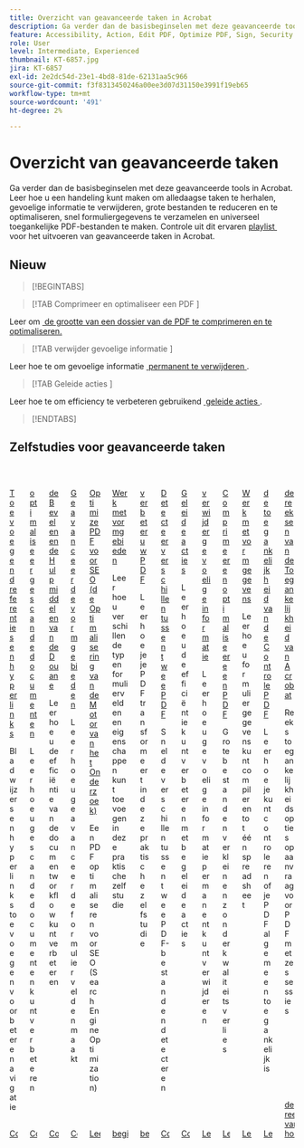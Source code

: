 ```yaml
---
title: Overzicht van geavanceerde taken in Acrobat
description: Ga verder dan de basisbeginselen met deze geavanceerde tools in Acrobat
feature: Accessibility, Action, Edit PDF, Optimize PDF, Sign, Security
role: User
level: Intermediate, Experienced
thumbnail: KT-6857.jpg
jira: KT-6857
exl-id: 2e2dc54d-23e1-4bd8-81de-62131aa5c966
source-git-commit: f3f8313450246a00ee3d07d31150e3991f19eb65
workflow-type: tm+mt
source-wordcount: '491'
ht-degree: 2%

---
```


# Overzicht van geavanceerde taken

Ga verder dan de basisbeginselen met deze geavanceerde tools in Acrobat. Leer hoe u een handeling kunt maken om alledaagse taken te herhalen, gevoelige informatie te verwijderen, grote bestanden te reduceren en te optimaliseren, snel formuliergegevens te verzamelen en universeel toegankelijke PDF-bestanden te maken. Controle uit dit ervaren [&#x200B; playlist &#x200B;](https://experienceleague.adobe.com/en/playlists/acrobat-peform-advanced-tasks) voor het uitvoeren van geavanceerde taken in Acrobat.

## Nieuw

>[!BEGINTABS]

>[!TAB  Comprimeer en optimaliseer een PDF ]

Leer om [&#x200B; de grootte van een dossier van de PDF te comprimeren en te optimaliseren.](reduce.md)

>[!TAB  verwijder gevoelige informatie ]

Leer hoe te om gevoelige informatie [&#x200B; permanent te verwijderen &#x200B;](redact.md).

>[!TAB  Geleide acties ]

Leer hoe te om efficiency te verbeteren gebruikend [&#x200B; geleide acties &#x200B;](action.md).

>[!ENDTABS]

## Zelfstudies voor geavanceerde taken

<!-- START CARDS HTML - DO NOT MODIFY BY HAND -->
<div class="columns">
    <div class="column is-half-tablet is-half-desktop is-one-third-widescreen" aria-label="Adding bookmarks and hyperlinks">
        <div class="card" style="height: 100%; display: flex; flex-direction: column; height: 100%;">
            <div class="card-image">
                <figure class="image x-is-16by9">
                    <a href="https://experienceleague.adobe.com/en/docs/document-cloud-learn/acrobat-learning/advanced-tasks/bookmarks" title="Bladwijzers en hyperlinks toevoegen" target="_self" rel="referrer">
                        <img class="is-bordered-r-small" src="https://experienceleague.adobe.com/en/docs/document-cloud-learn/acrobat-learning/advanced-tasks/media_1928ec63dca97739c8ecf40eefc7e0deee02ea7ae.png?width=400&format=webply&optimize=medium" alt="Bladwijzers en hyperlinks toevoegen"
                             style="width: 100%; aspect-ratio: 16 / 9; object-fit: cover; overflow: hidden; display: block; margin: auto;">
                    </a>
                </figure>
            </div>
            <div class="card-content is-padded-small" style="display: flex; flex-direction: column; flex-grow: 1; justify-content: space-between;">
                <div class="top-card-content">
                    <p class="headline is-size-6 has-text-weight-bold">
                        <a href="https://experienceleague.adobe.com/en/docs/document-cloud-learn/acrobat-learning/advanced-tasks/bookmarks" target="_self" rel="referrer" title="Bladwijzers en hyperlinks toevoegen"> Toevoegend referenties en hyperlinks </a>
                    </p>
                    <p class="is-size-6">Bladwijzers en hyperlinks toevoegen voor betere navigatie</p>
                </div>
                <a href="https://experienceleague.adobe.com/en/docs/document-cloud-learn/acrobat-learning/advanced-tasks/bookmarks" target="_self" rel="referrer" class="spectrum-Button spectrum-Button--outline spectrum-Button--primary spectrum-Button--sizeM" style="align-self: flex-start; margin-top: 1rem;">
                    <span class="spectrum-Button-label has-no-wrap has-text-weight-bold"> Controle </span>
                </a>
            </div>
        </div>
    </div>
    <div class="column is-half-tablet is-half-desktop is-one-third-widescreen" aria-label="Optimize scanned documents">
        <div class="card" style="height: 100%; display: flex; flex-direction: column; height: 100%;">
            <div class="card-image">
                <figure class="image x-is-16by9">
                    <a href="https://experienceleague.adobe.com/en/docs/document-cloud-learn/acrobat-learning/advanced-tasks/optimizescan" title="Gescande documenten optimaliseren" target="_self" rel="referrer">
                        <img class="is-bordered-r-small" src="https://experienceleague.adobe.com/en/docs/document-cloud-learn/acrobat-learning/advanced-tasks/media_1245100f385dbc2312f856ae1c9cc0e634142a564.png?width=400&format=webply&optimize=medium" alt="Gescande documenten optimaliseren"
                             style="width: 100%; aspect-ratio: 16 / 9; object-fit: cover; overflow: hidden; display: block; margin: auto;">
                    </a>
                </figure>
            </div>
            <div class="card-content is-padded-small" style="display: flex; flex-direction: column; flex-grow: 1; justify-content: space-between;">
                <div class="top-card-content">
                    <p class="headline is-size-6 has-text-weight-bold">
                        <a href="https://experienceleague.adobe.com/en/docs/document-cloud-learn/acrobat-learning/advanced-tasks/optimizescan" target="_self" rel="referrer" title="Gescande documenten optimaliseren"> optimaliseer gescande documenten </a>
                    </p>
                    <p class="is-size-6">Leer hoe u gescande documenten kunt verbeteren</p>
                </div>
                <a href="https://experienceleague.adobe.com/en/docs/document-cloud-learn/acrobat-learning/advanced-tasks/optimizescan" target="_self" rel="referrer" class="spectrum-Button spectrum-Button--outline spectrum-Button--primary spectrum-Button--sizeM" style="align-self: flex-start; margin-top: 1rem;">
                    <span class="spectrum-Button-label has-no-wrap has-text-weight-bold"> Controle </span>
                </a>
            </div>
        </div>
    </div>
    <div class="column is-half-tablet is-half-desktop is-one-third-widescreen" aria-label="Custom Commands and Tools">
        <div class="card" style="height: 100%; display: flex; flex-direction: column; height: 100%;">
            <div class="card-image">
                <figure class="image x-is-16by9">
                    <a href="https://experienceleague.adobe.com/en/docs/document-cloud-learn/acrobat-learning/advanced-tasks/custom" title="Aangepaste opdrachten en gereedschappen" target="_self" rel="referrer">
                        <img class="is-bordered-r-small" src="https://experienceleague.adobe.com/en/docs/document-cloud-learn/acrobat-learning/advanced-tasks/media_1b02719f4c711973890d4dbf3c3c570d9516a5ea5.png?width=400&format=webply&optimize=medium" alt="Aangepaste opdrachten en gereedschappen"
                             style="width: 100%; aspect-ratio: 16 / 9; object-fit: cover; overflow: hidden; display: block; margin: auto;">
                    </a>
                </figure>
            </div>
            <div class="card-content is-padded-small" style="display: flex; flex-direction: column; flex-grow: 1; justify-content: space-between;">
                <div class="top-card-content">
                    <p class="headline is-size-6 has-text-weight-bold">
                        <a href="https://experienceleague.adobe.com/en/docs/document-cloud-learn/acrobat-learning/advanced-tasks/custom" target="_self" rel="referrer" title="Aangepaste opdrachten en gereedschappen"> de Bevelen en de Hulpmiddelen van de Douane </a>
                    </p>
                    <p class="is-size-6">Leer hoe u de efficiëntie van de documentworkflow kunt verbeteren</p>
                </div>
                <a href="https://experienceleague.adobe.com/en/docs/document-cloud-learn/acrobat-learning/advanced-tasks/custom" target="_self" rel="referrer" class="spectrum-Button spectrum-Button--outline spectrum-Button--primary spectrum-Button--sizeM" style="align-self: flex-start; margin-top: 1rem;">
                    <span class="spectrum-Button-label has-no-wrap has-text-weight-bold"> Controle </span>
                </a>
            </div>
        </div>
    </div>
    <div class="column is-half-tablet is-half-desktop is-one-third-widescreen" aria-label="Advanced form fields">
        <div class="card" style="height: 100%; display: flex; flex-direction: column; height: 100%;">
            <div class="card-image">
                <figure class="image x-is-16by9">
                    <a href="https://experienceleague.adobe.com/en/docs/document-cloud-learn/acrobat-learning/advanced-tasks/advancedforms" title="Geavanceerde formuliervelden" target="_self" rel="referrer">
                        <img class="is-bordered-r-small" src="https://experienceleague.adobe.com/en/docs/document-cloud-learn/acrobat-learning/advanced-tasks/media_1b7b362d858e1c0e49ad30ac8e9e9ae597fadb814.png?width=400&format=webply&optimize=medium" alt="Geavanceerde formuliervelden"
                             style="width: 100%; aspect-ratio: 16 / 9; object-fit: cover; overflow: hidden; display: block; margin: auto;">
                    </a>
                </figure>
            </div>
            <div class="card-content is-padded-small" style="display: flex; flex-direction: column; flex-grow: 1; justify-content: space-between;">
                <div class="top-card-content">
                    <p class="headline is-size-6 has-text-weight-bold">
                        <a href="https://experienceleague.adobe.com/en/docs/document-cloud-learn/acrobat-learning/advanced-tasks/advancedforms" target="_self" rel="referrer" title="Geavanceerde formuliervelden"> Geavanceerde vormgebieden </a>
                    </p>
                    <p class="is-size-6">Leer hoe u geavanceerde formuliervelden maakt</p>
                </div>
                <a href="https://experienceleague.adobe.com/en/docs/document-cloud-learn/acrobat-learning/advanced-tasks/advancedforms" target="_self" rel="referrer" class="spectrum-Button spectrum-Button--outline spectrum-Button--primary spectrum-Button--sizeM" style="align-self: flex-start; margin-top: 1rem;">
                    <span class="spectrum-Button-label has-no-wrap has-text-weight-bold"> Controle </span>
                </a>
            </div>
        </div>
    </div>
    <div class="column is-half-tablet is-half-desktop is-one-third-widescreen" aria-label="Optimize PDFs for SEO (Search Engine Optimization)">
        <div class="card" style="height: 100%; display: flex; flex-direction: column; height: 100%;">
            <div class="card-image">
                <figure class="image x-is-16by9">
                    <a href="https://experienceleague.adobe.com/en/docs/document-cloud-learn/acrobat-learning/advanced-tasks/optimizeseo" title="Optimize PDF voor SEO (Search Engine Optimization)" target="_self" rel="referrer">
                        <img class="is-bordered-r-small" src="https://experienceleague.adobe.com/en/docs/document-cloud-learn/acrobat-learning/advanced-tasks/media_1e2e2daf28ca93e57955df2a9a10a3694829529b1.png?width=400&format=webply&optimize=medium" alt="Optimize PDF voor SEO (Search Engine Optimization)"
                             style="width: 100%; aspect-ratio: 16 / 9; object-fit: cover; overflow: hidden; display: block; margin: auto;">
                    </a>
                </figure>
            </div>
            <div class="card-content is-padded-small" style="display: flex; flex-direction: column; flex-grow: 1; justify-content: space-between;">
                <div class="top-card-content">
                    <p class="headline is-size-6 has-text-weight-bold">
                        <a href="https://experienceleague.adobe.com/en/docs/document-cloud-learn/acrobat-learning/advanced-tasks/optimizeseo" target="_self" rel="referrer" title="Optimize PDF voor SEO (Search Engine Optimization)"> Optimize PDF voor SEO (de Optimalisering van de Motor van het Onderzoek) </a>
                    </p>
                    <p class="is-size-6">Een PDF optimaliseren voor SEO (Search Engine Optimization)</p>
                </div>
                <a href="https://experienceleague.adobe.com/en/docs/document-cloud-learn/acrobat-learning/advanced-tasks/optimizeseo" target="_self" rel="referrer" class="spectrum-Button spectrum-Button--outline spectrum-Button--primary spectrum-Button--sizeM" style="align-self: flex-start; margin-top: 1rem;">
                    <span class="spectrum-Button-label has-no-wrap has-text-weight-bold"> Lees </span>
                </a>
            </div>
        </div>
    </div>
    <div class="column is-half-tablet is-half-desktop is-one-third-widescreen" aria-label="Work with form fields">
        <div class="card" style="height: 100%; display: flex; flex-direction: column; height: 100%;">
            <div class="card-image">
                <figure class="image x-is-16by9">
                    <a href="https://experienceleague.adobe.com/en/docs/document-cloud-learn/acrobat-learning/advanced-tasks/workforms" title="Werken met formuliervelden" target="_self" rel="referrer">
                        <img class="is-bordered-r-small" src="https://experienceleague.adobe.com/en/docs/document-cloud-learn/acrobat-learning/advanced-tasks/media_10ea5d7b55e05f5705621c6f8f904019a395a15f2.png?width=400&format=webply&optimize=medium" alt="Werken met formuliervelden"
                             style="width: 100%; aspect-ratio: 16 / 9; object-fit: cover; overflow: hidden; display: block; margin: auto;">
                    </a>
                </figure>
            </div>
            <div class="card-content is-padded-small" style="display: flex; flex-direction: column; flex-grow: 1; justify-content: space-between;">
                <div class="top-card-content">
                    <p class="headline is-size-6 has-text-weight-bold">
                        <a href="https://experienceleague.adobe.com/en/docs/document-cloud-learn/acrobat-learning/advanced-tasks/workforms" target="_self" rel="referrer" title="Werken met formuliervelden"> Werk met vormgebieden </a>
                    </p>
                    <p class="is-size-6">Leer hoe u verschillende typen formuliervelden en eigenschappen kunt toevoegen in deze praktische zelfstudie</p>
                </div>
                <a href="https://experienceleague.adobe.com/en/docs/document-cloud-learn/acrobat-learning/advanced-tasks/workforms" target="_self" rel="referrer" class="spectrum-Button spectrum-Button--outline spectrum-Button--primary spectrum-Button--sizeM" style="align-self: flex-start; margin-top: 1rem;">
                    <span class="spectrum-Button-label has-no-wrap has-text-weight-bold"> begin </span>
                </a>
            </div>
        </div>
    </div>
    <div class="column is-half-tablet is-half-desktop is-one-third-widescreen" aria-label="Enhance your PDF">
        <div class="card" style="height: 100%; display: flex; flex-direction: column; height: 100%;">
            <div class="card-image">
                <figure class="image x-is-16by9">
                    <a href="https://experienceleague.adobe.com/en/docs/document-cloud-learn/acrobat-learning/advanced-tasks/enhance" title="Verbeter je PDF" target="_self" rel="referrer">
                        <img class="is-bordered-r-small" src="https://experienceleague.adobe.com/en/docs/document-cloud-learn/acrobat-learning/advanced-tasks/media_10d82b44057d27bab73c31ffeff18dc125bce92ef.png?width=400&format=webply&optimize=medium" alt="Verbeter je PDF"
                             style="width: 100%; aspect-ratio: 16 / 9; object-fit: cover; overflow: hidden; display: block; margin: auto;">
                    </a>
                </figure>
            </div>
            <div class="card-content is-padded-small" style="display: flex; flex-direction: column; flex-grow: 1; justify-content: space-between;">
                <div class="top-card-content">
                    <p class="headline is-size-6 has-text-weight-bold">
                        <a href="https://experienceleague.adobe.com/en/docs/document-cloud-learn/acrobat-learning/advanced-tasks/enhance" target="_self" rel="referrer" title="Verbeter je PDF"> verbeter uw PDF </a>
                    </p>
                    <p class="is-size-6">Leer hoe je je PDF transformeert in deze praktische zelfstudie</p>
                </div>
                <a href="https://experienceleague.adobe.com/en/docs/document-cloud-learn/acrobat-learning/advanced-tasks/enhance" target="_self" rel="referrer" class="spectrum-Button spectrum-Button--outline spectrum-Button--primary spectrum-Button--sizeM" style="align-self: flex-start; margin-top: 1rem;">
                    <span class="spectrum-Button-label has-no-wrap has-text-weight-bold"> begin </span>
                </a>
            </div>
        </div>
    </div>
    <div class="column is-half-tablet is-half-desktop is-one-third-widescreen" aria-label="Detect differences between two PDFs">
        <div class="card" style="height: 100%; display: flex; flex-direction: column; height: 100%;">
            <div class="card-image">
                <figure class="image x-is-16by9">
                    <a href="https://experienceleague.adobe.com/en/docs/document-cloud-learn/acrobat-learning/advanced-tasks/compare" title="Verschillen tussen twee PDF vaststellen" target="_self" rel="referrer">
                        <img class="is-bordered-r-small" src="https://experienceleague.adobe.com/en/docs/document-cloud-learn/acrobat-learning/advanced-tasks/media_1ec5b0b1409d4cb597a9e7667e2a1d101ee664cdb.png?width=400&format=webply&optimize=medium" alt="Verschillen tussen twee PDF vaststellen"
                             style="width: 100%; aspect-ratio: 16 / 9; object-fit: cover; overflow: hidden; display: block; margin: auto;">
                    </a>
                </figure>
            </div>
            <div class="card-content is-padded-small" style="display: flex; flex-direction: column; flex-grow: 1; justify-content: space-between;">
                <div class="top-card-content">
                    <p class="headline is-size-6 has-text-weight-bold">
                        <a href="https://experienceleague.adobe.com/en/docs/document-cloud-learn/acrobat-learning/advanced-tasks/compare" target="_self" rel="referrer" title="Verschillen tussen twee PDF vaststellen"> Detecteer verschillen tussen twee PDF </a>
                    </p>
                    <p class="is-size-6">Snel de verschillen tussen twee PDF-bestanden detecteren</p>
                </div>
                <a href="https://experienceleague.adobe.com/en/docs/document-cloud-learn/acrobat-learning/advanced-tasks/compare" target="_self" rel="referrer" class="spectrum-Button spectrum-Button--outline spectrum-Button--primary spectrum-Button--sizeM" style="align-self: flex-start; margin-top: 1rem;">
                    <span class="spectrum-Button-label has-no-wrap has-text-weight-bold"> Controle </span>
                </a>
            </div>
        </div>
    </div>
    <div class="column is-half-tablet is-half-desktop is-one-third-widescreen" aria-label="Guided actions">
        <div class="card" style="height: 100%; display: flex; flex-direction: column; height: 100%;">
            <div class="card-image">
                <figure class="image x-is-16by9">
                    <a href="https://experienceleague.adobe.com/en/docs/document-cloud-learn/acrobat-learning/advanced-tasks/action" title="Handelingen met instructies" target="_self" rel="referrer">
                        <img class="is-bordered-r-small" src="https://experienceleague.adobe.com/en/docs/document-cloud-learn/acrobat-learning/advanced-tasks/media_1e58586ea8525eaea6c7ae1b57bc2e8a325b58990.png?width=400&format=webply&optimize=medium" alt="Handelingen met instructies"
                             style="width: 100%; aspect-ratio: 16 / 9; object-fit: cover; overflow: hidden; display: block; margin: auto;">
                    </a>
                </figure>
            </div>
            <div class="card-content is-padded-small" style="display: flex; flex-direction: column; flex-grow: 1; justify-content: space-between;">
                <div class="top-card-content">
                    <p class="headline is-size-6 has-text-weight-bold">
                        <a href="https://experienceleague.adobe.com/en/docs/document-cloud-learn/acrobat-learning/advanced-tasks/action" target="_self" rel="referrer" title="Handelingen met instructies"> Geleide acties </a>
                    </p>
                    <p class="is-size-6">Leer hoe u de efficiëntie kunt verbeteren met begeleide acties</p>
                </div>
                <a href="https://experienceleague.adobe.com/en/docs/document-cloud-learn/acrobat-learning/advanced-tasks/action" target="_self" rel="referrer" class="spectrum-Button spectrum-Button--outline spectrum-Button--primary spectrum-Button--sizeM" style="align-self: flex-start; margin-top: 1rem;">
                    <span class="spectrum-Button-label has-no-wrap has-text-weight-bold"> Controle </span>
                </a>
            </div>
        </div>
    </div>
    <div class="column is-half-tablet is-half-desktop is-one-third-widescreen" aria-label="Redact & Sanitize">
        <div class="card" style="height: 100%; display: flex; flex-direction: column; height: 100%;">
            <div class="card-image">
                <figure class="image x-is-16by9">
                    <a href="https://experienceleague.adobe.com/en/docs/document-cloud-learn/acrobat-learning/advanced-tasks/redact" title="Vertrouwelijke gegevens verwijderen" target="_self" rel="referrer">
                        <img class="is-bordered-r-small" src="https://experienceleague.adobe.com/en/docs/document-cloud-learn/acrobat-learning/advanced-tasks/media_1ff812f51dc5f60862fb9630e5f4fb1e82144442c.png?width=400&format=webply&optimize=medium" alt="Vertrouwelijke gegevens verwijderen"
                             style="width: 100%; aspect-ratio: 16 / 9; object-fit: cover; overflow: hidden; display: block; margin: auto;">
                    </a>
                </figure>
            </div>
            <div class="card-content is-padded-small" style="display: flex; flex-direction: column; flex-grow: 1; justify-content: space-between;">
                <div class="top-card-content">
                    <p class="headline is-size-6 has-text-weight-bold">
                        <a href="https://experienceleague.adobe.com/en/docs/document-cloud-learn/acrobat-learning/advanced-tasks/redact" target="_self" rel="referrer" title="Vertrouwelijke gegevens verwijderen"> verwijder gevoelige informatie </a>
                    </p>
                    <p class="is-size-6">Leer hoe u gevoelige informatie permanent kunt verwijderen</p>
                </div>
                <a href="https://experienceleague.adobe.com/en/docs/document-cloud-learn/acrobat-learning/advanced-tasks/redact" target="_self" rel="referrer" class="spectrum-Button spectrum-Button--outline spectrum-Button--primary spectrum-Button--sizeM" style="align-self: flex-start; margin-top: 1rem;">
                    <span class="spectrum-Button-label has-no-wrap has-text-weight-bold"> Lees </span>
                </a>
            </div>
        </div>
    </div>
    <div class="column is-half-tablet is-half-desktop is-one-third-widescreen" aria-label="Reduce file size & optimize">
        <div class="card" style="height: 100%; display: flex; flex-direction: column; height: 100%;">
            <div class="card-image">
                <figure class="image x-is-16by9">
                    <a href="https://experienceleague.adobe.com/en/docs/document-cloud-learn/acrobat-learning/advanced-tasks/reduce" title="Een PDF comprimeren en optimaliseren" target="_self" rel="referrer">
                        <img class="is-bordered-r-small" src="https://experienceleague.adobe.com/en/docs/document-cloud-learn/acrobat-learning/advanced-tasks/media_1bec325d77d10b8d8aec7252b0a335e2f14c0d047.png?width=400&format=webply&optimize=medium" alt="Een PDF comprimeren en optimaliseren"
                             style="width: 100%; aspect-ratio: 16 / 9; object-fit: cover; overflow: hidden; display: block; margin: auto;">
                    </a>
                </figure>
            </div>
            <div class="card-content is-padded-small" style="display: flex; flex-direction: column; flex-grow: 1; justify-content: space-between;">
                <div class="top-card-content">
                    <p class="headline is-size-6 has-text-weight-bold">
                        <a href="https://experienceleague.adobe.com/en/docs/document-cloud-learn/acrobat-learning/advanced-tasks/reduce" target="_self" rel="referrer" title="Een PDF comprimeren en optimaliseren"> Comprimeer en optimaliseer een PDF </a>
                    </p>
                    <p class="is-size-6">Grote bestanden verkleinen zonder kwaliteitsverlies</p>
                </div>
                <a href="https://experienceleague.adobe.com/en/docs/document-cloud-learn/acrobat-learning/advanced-tasks/reduce" target="_self" rel="referrer" class="spectrum-Button spectrum-Button--outline spectrum-Button--primary spectrum-Button--sizeM" style="align-self: flex-start; margin-top: 1rem;">
                    <span class="spectrum-Button-label has-no-wrap has-text-weight-bold"> Lees </span>
                </a>
            </div>
        </div>
    </div>
    <div class="column is-half-tablet is-half-desktop is-one-third-widescreen" aria-label="Work with form data">
        <div class="card" style="height: 100%; display: flex; flex-direction: column; height: 100%;">
            <div class="card-image">
                <figure class="image x-is-16by9">
                    <a href="https://experienceleague.adobe.com/en/docs/document-cloud-learn/acrobat-learning/advanced-tasks/formdata" title="Werken met formuliergegevens" target="_self" rel="referrer">
                        <img class="is-bordered-r-small" src="https://experienceleague.adobe.com/en/docs/document-cloud-learn/acrobat-learning/advanced-tasks/media_17ef7a48cda1c31924ec94ce94acea80f1b2ea43a.png?width=400&format=webply&optimize=medium" alt="Werken met formuliergegevens"
                             style="width: 100%; aspect-ratio: 16 / 9; object-fit: cover; overflow: hidden; display: block; margin: auto;">
                    </a>
                </figure>
            </div>
            <div class="card-content is-padded-small" style="display: flex; flex-direction: column; flex-grow: 1; justify-content: space-between;">
                <div class="top-card-content">
                    <p class="headline is-size-6 has-text-weight-bold">
                        <a href="https://experienceleague.adobe.com/en/docs/document-cloud-learn/acrobat-learning/advanced-tasks/formdata" target="_self" rel="referrer" title="Werken met formuliergegevens"> Werk met vormgegevens </a>
                    </p>
                    <p class="is-size-6">Leer hoe u formuliergegevens kunt compileren tot één spreadsheet</p>
                </div>
                <a href="https://experienceleague.adobe.com/en/docs/document-cloud-learn/acrobat-learning/advanced-tasks/formdata" target="_self" rel="referrer" class="spectrum-Button spectrum-Button--outline spectrum-Button--primary spectrum-Button--sizeM" style="align-self: flex-start; margin-top: 1rem;">
                    <span class="spectrum-Button-label has-no-wrap has-text-weight-bold"> Lees </span>
                </a>
            </div>
        </div>
    </div>
    <div class="column is-half-tablet is-half-desktop is-one-third-widescreen" aria-label="Check PDF accessibility">
        <div class="card" style="height: 100%; display: flex; flex-direction: column; height: 100%;">
            <div class="card-image">
                <figure class="image x-is-16by9">
                    <a href="https://experienceleague.adobe.com/en/docs/document-cloud-learn/acrobat-learning/advanced-tasks/accessibility" title="Toegankelijkheid van PDF controleren" target="_self" rel="referrer">
                        <img class="is-bordered-r-small" src="https://experienceleague.adobe.com/en/docs/document-cloud-learn/acrobat-learning/advanced-tasks/media_17002463136c175d858d4aabc64c2261ca2f975d9.png?width=400&format=webply&optimize=medium" alt="Toegankelijkheid van PDF controleren"
                             style="width: 100%; aspect-ratio: 16 / 9; object-fit: cover; overflow: hidden; display: block; margin: auto;">
                    </a>
                </figure>
            </div>
            <div class="card-content is-padded-small" style="display: flex; flex-direction: column; flex-grow: 1; justify-content: space-between;">
                <div class="top-card-content">
                    <p class="headline is-size-6 has-text-weight-bold">
                        <a href="https://experienceleague.adobe.com/en/docs/document-cloud-learn/acrobat-learning/advanced-tasks/accessibility" target="_self" rel="referrer" title="Toegankelijkheid van PDF controleren"> de toegankelijkheid van de Controle PDF </a>
                    </p>
                    <p class="is-size-6">Leer hoe je kunt controleren of je PDF algemeen toegankelijk is</p>
                </div>
                <a href="https://experienceleague.adobe.com/en/docs/document-cloud-learn/acrobat-learning/advanced-tasks/accessibility" target="_self" rel="referrer" class="spectrum-Button spectrum-Button--outline spectrum-Button--primary spectrum-Button--sizeM" style="align-self: flex-start; margin-top: 1rem;">
                    <span class="spectrum-Button-label has-no-wrap has-text-weight-bold"> Lees </span>
                </a>
            </div>
        </div>
    </div>
    <div class="column is-half-tablet is-half-desktop is-one-third-widescreen" aria-label="Acrobat Accessibility series">
        <div class="card" style="height: 100%; display: flex; flex-direction: column; height: 100%;">
            <div class="card-image">
                <figure class="image x-is-16by9">
                    <a href="https://experienceleague.adobe.com/en/docs/document-cloud-learn/acrobat-learning/advanced-tasks/accessibility-series/accessibility-series" title="Acrobat Accessibility-reeks" target="_self" rel="referrer">
                        <img class="is-bordered-r-small" src="https://experienceleague.adobe.com/en/docs/document-cloud-learn/acrobat-learning/advanced-tasks/media_14a125304463a4ba2686a3d38b44552d67d53d6e6.png?width=400&format=webply&optimize=medium" alt="Acrobat Accessibility-reeks"
                             style="width: 100%; aspect-ratio: 16 / 9; object-fit: cover; overflow: hidden; display: block; margin: auto;">
                    </a>
                </figure>
            </div>
            <div class="card-content is-padded-small" style="display: flex; flex-direction: column; flex-grow: 1; justify-content: space-between;">
                <div class="top-card-content">
                    <p class="headline is-size-6 has-text-weight-bold">
                        <a href="https://experienceleague.adobe.com/en/docs/document-cloud-learn/acrobat-learning/advanced-tasks/accessibility-series/accessibility-series" target="_self" rel="referrer" title="Acrobat Accessibility-reeks"> de reeksen van de Toegankelijkheid van Acrobat </a>
                    </p>
                    <p class="is-size-6">Reeks toegankelijkheidsopties op aanvraag voor PDF met zes sessies</p>
                </div>
                <a href="https://experienceleague.adobe.com/en/docs/document-cloud-learn/acrobat-learning/advanced-tasks/accessibility-series/accessibility-series" target="_self" rel="referrer" class="spectrum-Button spectrum-Button--outline spectrum-Button--primary spectrum-Button--sizeM" style="align-self: flex-start; margin-top: 1rem;">
                    <span class="spectrum-Button-label has-no-wrap has-text-weight-bold"> de reeksen van het horloge </span>
                </a>
            </div>
        </div>
    </div>
</div>
<!-- END CARDS HTML - DO NOT MODIFY BY HAND -->